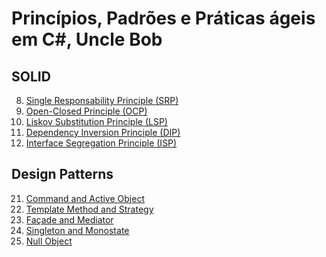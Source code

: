# Princípios, Padrões e Práticas ágeis em C#, Uncle Bob

## SOLID
8) [Single Responsability Principle (SRP)](https://github.com/mathnogueira/resenha-livros/blob/master/agileCSharp/Cap8.md)
8) [Open-Closed Principle (OCP)](https://github.com/mathnogueira/resenha-livros/blob/master/agileCSharp/Cap9.md)
10) [Liskov Substitution Principle (LSP)](https://github.com/mathnogueira/resenha-livros/blob/master/agileCSharp/Cap10.md)
11) [Dependency Inversion Principle (DIP)](https://github.com/mathnogueira/resenha-livros/blob/master/agileCSharp/Cap11.md)
12) [Interface Segregation Principle (ISP)](https://github.com/mathnogueira/resenha-livros/blob/master/agileCSharp/Cap12.md)

## Design Patterns
21) [Command and Active Object](https://github.com/mathnogueira/resenha-livros/blob/master/agileCSharp/Cap21.md)
22) [Template Method and Strategy](https://github.com/mathnogueira/resenha-livros/blob/master/agileCSharp/Cap22.md)
23) [Façade and Mediator](https://github.com/mathnogueira/resenha-livros/blob/master/agileCSharp/Cap23.md)
24) [Singleton and Monostate](https://github.com/mathnogueira/resenha-livros/blob/master/agileCSharp/Cap24.md)
25) [Null Object](https://github.com/mathnogueira/resenha-livros/blob/master/agileCSharp/Cap25.md)